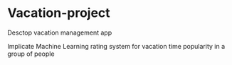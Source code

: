 # Vacation-project

Desctop vacation management app

Implicate Machine Learning rating system for vacation time popularity in a group of people
